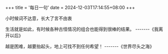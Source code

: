 +++
title = '每日一句'
date = 2024-12-03T17:14:55+08:00
+++


小时候词不达意，长大了言不由衷  

生活就是如此，有时候各种古怪情况的组合也能得到很棒的结果。       -------《我离开以后》  

越是困难，越要抬起头，地上可找不到任何希望！        -------《世界尽头之海》  